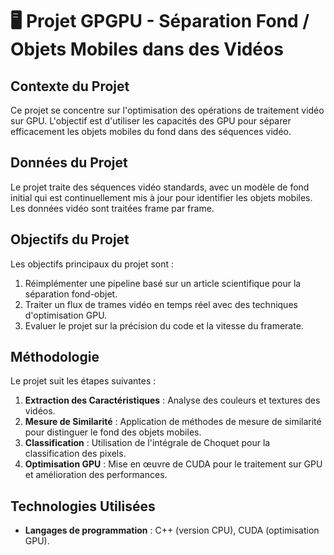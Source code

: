 # 🖥️ Projet GPGPU - Séparation Fond / Objets Mobiles dans des Vidéos

## Contexte du Projet
Ce projet se concentre sur l'optimisation des opérations de traitement vidéo sur GPU. L'objectif est d'utiliser les capacités des GPU pour séparer efficacement les objets mobiles du fond dans des séquences vidéo.

## Données du Projet
Le projet traite des séquences vidéo standards, avec un modèle de fond initial qui est continuellement mis à jour pour identifier les objets mobiles. Les données vidéo sont traitées frame par frame.

## Objectifs du Projet
Les objectifs principaux du projet sont :
1. Réimplémenter une pipeline basé sur un article scientifique pour la séparation fond-objet.
2. Traiter un flux de trames vidéo en temps réel avec des techniques d'optimisation GPU.
3. Evaluer le projet sur la précision du code et la vitesse du framerate.

## Méthodologie
Le projet suit les étapes suivantes :
1. **Extraction des Caractéristiques** : Analyse des couleurs et textures des vidéos.
2. **Mesure de Similarité** : Application de méthodes de mesure de similarité pour distinguer le fond des objets mobiles.
3. **Classification** : Utilisation de l'intégrale de Choquet pour la classification des pixels.
4. **Optimisation GPU** : Mise en œuvre de CUDA pour le traitement sur GPU et amélioration des performances.

## Technologies Utilisées
- **Langages de programmation** : C++ (version CPU), CUDA (optimisation GPU).
